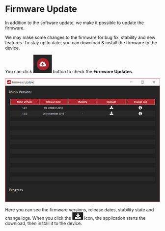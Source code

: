 # Firmware Update

In addition to the software update, we make it possible to update the firmware.

We may make some changes to the firmware for bug fix, stability and new features. To stay up to date, you can download & install the firmware to the device.

You can click ![](../../../../.gitbook/assets/image%20%282%29.png) button to check the **Firmware Updates**.

![](../../../../.gitbook/assets/image%20%2862%29.png)

Here you can see the firmware versions, release dates, stability state and change logs. When you click the ![](../../../../.gitbook/assets/image%20%2840%29.png) icon, the application starts the download, then install it to the device.

